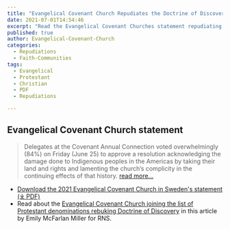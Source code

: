 ```yaml
---
title: "Evangelical Covenant Church Repudiates the Doctrine of Discovery"
date: 2021-07-01T14:54:46
excerpt: "Read the Evangelical Covenant Churches statement repudiating the Doctrine of Discovery."
published: true
author: Evangelical-Covenant-Church
categories:
  - Repudiations
  - Faith-Communities
tags:
  - Evangelical
  - Protestant
  - Christian
  - PDF
  - Repudiations

---
```

## Evangelical Covenant Church statement
> Delegates at the Covenant Annual Connection voted overwhelmingly (84%) on Friday (June 25) to approve a resolution acknowledging the damage done to Indigenous peoples in the Americas by taking their land and rights and lamenting the church’s complicity in the continuing effects of that history. [read more...](https://religionnews.com/2021/06/29/evangelical-covenant-church-joins-list-of-protestant-denominations-rebuking-doctrine-of-discovery/)

* [Download the 2021 Evangelical Covenant Church in Sweden's statement (⤓ PDF)](/assets/pdfs/Evangelical-Covenant-Church-35.-Resolution-to-Repudiate-the-Doctrine-of-Discovery.pdf "PDF")
* Read about the [Evangelical Covenant Church joining the list of Protestant denominations rebuking Doctrine of Discovery](https://religionnews.com/2021/06/29/evangelical-covenant-church-joins-list-of-protestant-denominations-rebuking-doctrine-of-discovery/) in this article by Emily McFarlan Miller for RNS.
